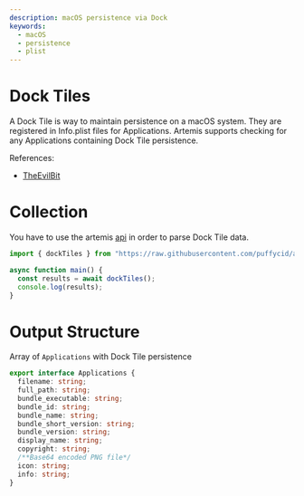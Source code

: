 ```yaml
---
description: macOS persistence via Dock
keywords:
  - macOS
  - persistence
  - plist
---
```


# Dock Tiles

A Dock Tile is way to maintain persistence on a macOS system. They are
registered in Info.plist files for Applications. Artemis supports checking for
any Applications containing Dock Tile persistence.

References:

- [TheEvilBit](https://theevilbit.github.io/beyond/beyond_0032/)

# Collection

You have to use the artemis [api](../../API/overview.md) in order to parse Dock
Tile data.

```typescript
import { dockTiles } from "https://raw.githubusercontent.com/puffycid/artemis-api/master/mod.ts";

async function main() {
  const results = await dockTiles();
  console.log(results);
}
```

# Output Structure

Array of `Applications` with Dock Tile persistence

```typescript
export interface Applications {
  filename: string;
  full_path: string;
  bundle_executable: string;
  bundle_id: string;
  bundle_name: string;
  bundle_short_version: string;
  bundle_version: string;
  display_name: string;
  copyright: string;
  /**Base64 encoded PNG file*/
  icon: string;
  info: string;
}
```
